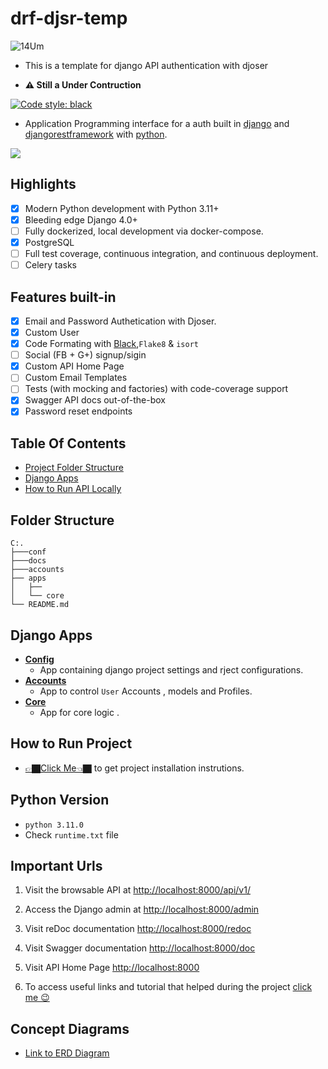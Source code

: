﻿# drf-djsr-temp

![14Um](https://user-images.githubusercontent.com/45392987/219878753-db6aa205-4c12-4940-bf64-2f0cf811118d.gif)

- This is a template for django API authentication with djoser

- **⚠️ Still a Under Contruction**

[![Code style: black](https://img.shields.io/badge/code%20style-black-000000.svg)](https://github.com/psf/black)

- Application Programming interface for a auth built in [django](https://docs.djangoproject.com/) and [djangorestframework](https://www.django-rest-framework.org/) with [python](https://www.python.org/).

![](https://img.shields.io/badge/python-3.11.0-red)

## Highlights

- [x] Modern Python development with Python 3.11+
- [x] Bleeding edge Django 4.0+
- [ ] Fully dockerized, local development via docker-compose.
- [x] PostgreSQL
- [ ] Full test coverage, continuous integration, and continuous deployment.
- [ ] Celery tasks

## Features built-in

- [x] Email and Password Authetication with Djoser.
- [x] Custom User
- [x] Code Formating with [Black](https://black.readthedocs.io/en/stable/),`Flake8` & `isort`
- [ ] Social (FB + G+) signup/sigin
- [x] Custom API Home Page
- [ ] Custom Email Templates
- [ ] Tests (with mocking and factories) with code-coverage support
- [x] Swagger API docs out-of-the-box
- [x] Password reset endpoints

## Table Of Contents

- [Project Folder Structure](#folder-structure)
- [Django Apps](#django-apps)
- [How to Run API Locally](./docs/installation.md)

## Folder Structure

```
C:.
├───conf
├───docs
├───accounts
├── apps
│   ├──
│   └── core
└── README.md
```

## Django Apps

- [**Config**](.conf/)
  - App containing django project settings and rject configurations.
- [**Accounts**](./accounts)
  - App to control `User` Accounts , models and Profiles.
- [**Core**](./apps/core/)
  - App for core logic .
  <!-- - [**Profiles**](./profiles/)
  - App for core logic in relation to freelancer and client profiles. -->

## How to Run Project

- [👉🏿Click Me👈🏿](./docs/installation.md) to get project installation instrutions.

## Python Version

- `python 3.11.0`
- Check `runtime.txt` file

## Important Urls

1. Visit the browsable API at [http://localhost:8000/api/v1/](http://localhost:8000/api/v1/)

2. Access the Django admin at [http://localhost:8000/admin](http://localhost:8000/admin/)

3. Visit reDoc documentation [http://localhost:8000/redoc](http://localhost:8000/redoc)

4. Visit Swagger documentation [http://localhost:8000/doc](http://localhost:8000/doc)

5. Visit API Home Page [http://localhost:8000](http://localhost:8000)

6. To access useful links and tutorial that helped during the project [click me 😉](./tut.md)

## Concept Diagrams

- [Link to ERD Diagram]()

<!-- &copy;Kolynzb -->
